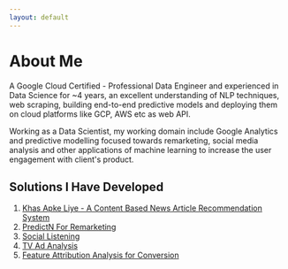 ```yaml
---
layout: default
---
```

# About Me

A Google Cloud Certified - Professional Data Engineer and experienced in Data Science for ~4 years, an excellent understanding of NLP techniques, web scraping, building end-to-end predictive models and deploying them on cloud platforms like GCP, AWS etc as web API.

Working as a Data Scientist, my working domain include Google Analytics and predictive modelling focused towards remarketing, social media analysis and other applications of machine learning to increase the user engagement with client's product.

## [](#link)Solutions I Have Developed

1. [Khas Apke Liye - A Content Based News Article Recommendation System](khas-apke-liye)
2. [PredictN For Remarketing](predictn)
3. [Social Listening](social-listening)
4. [TV Ad Analysis](tv-ad-analysis)
5. [Feature Attribution Analysis for Conversion](feature-attr)
